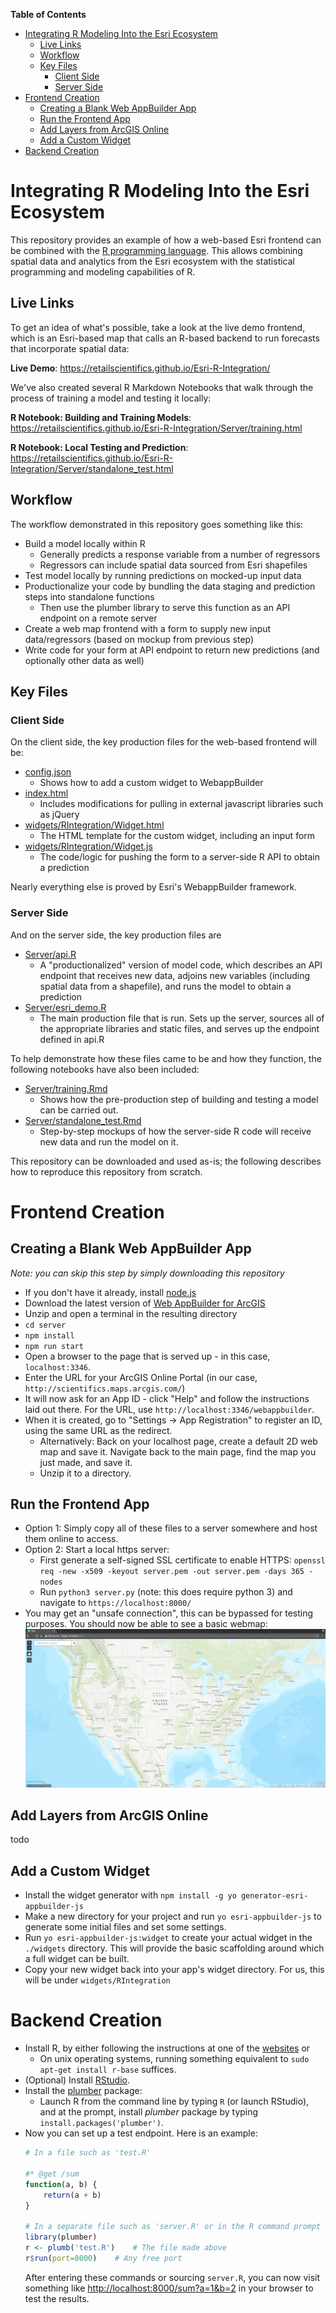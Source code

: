 **Table of Contents**

- [Integrating R Modeling Into the Esri Ecosystem](#integrating-r-modeling-into-the-esri-ecosystem)
	- [Live Links](#live-links)
	- [Workflow](#workflow)
	- [Key Files](#key-files)
		- [Client Side](#client-side)
		- [Server Side](#server-side)
- [Frontend Creation](#frontend-creation)
	- [Creating a Blank Web AppBuilder App](#creating-a-blank-web-appbuilder-app)
	- [Run the Frontend App](#run-the-frontend-app)
	- [Add Layers from ArcGIS Online](#add-layers-from-arcgis-online)
	- [Add a Custom Widget](#add-a-custom-widget)
- [Backend Creation](#backend-creation)


# Integrating R Modeling Into the Esri Ecosystem

This repository provides an example of how a web-based Esri frontend can be combined with the [R programming language](https://www.r-project.org/). This allows combining spatial data and analytics from the Esri ecosystem with the statistical programming and modeling capabilities of R.

## Live Links

To get an idea of what's possible, take a look at the live demo frontend, which is an Esri-based map that calls an R-based backend to run forecasts that incorporate spatial data:

**Live Demo**: https://retailscientifics.github.io/Esri-R-Integration/

We've also created several R Markdown Notebooks that walk through the process of training a model and testing it locally:

**R Notebook: Building and Training Models**: https://retailscientifics.github.io/Esri-R-Integration/Server/training.html

**R Notebook: Local Testing and Prediction**: https://retailscientifics.github.io/Esri-R-Integration/Server/standalone_test.html

## Workflow
The workflow demonstrated in this repository goes something like this:

- Build a model locally within R
	- Generally predicts a response variable from a number of regressors
	- Regressors can include spatial data sourced from Esri shapefiles
- Test model locally by running predictions on mocked-up input data
- Productionalize your code by bundling the data staging and prediction steps into standalone functions
	- Then use the plumber library to serve this function as an API endpoint on a remote server
- Create a web map frontend with a form to supply new input data/regressors (based on mockup from previous step)
- Write code for your form  at API endpoint to return new predictions (and optionally other data as well)

## Key Files

### Client Side
On the client side, the key production files for the web-based frontend will be:
- [config.json](config.json)
	- Shows how to add a custom widget to WebappBuilder
- [index.html](index.html)
	- Includes modifications for pulling in external javascript libraries such as jQuery
- [widgets/RIntegration/Widget.html](widgets/RIntegration/Widget.html)
	- The HTML template for the custom widget, including an input form
- [widgets/RIntegration/Widget.js](widgets/RIntegration/Widget.js)
	- The code/logic for pushing the form to a server-side R API to obtain a prediction

Nearly everything else is proved by Esri's WebappBuilder framework.

### Server Side
And on the server side, the key production files are
- [Server/api.R](Server/api.R)
	- A "productionalized" version of model code, which describes an API endpoint that receives new data, adjoins new variables (including spatial data from a shapefile), and runs the model to obtain a prediction
- [Server/esri_demo.R](Server/esri_demo.R)
	- The main production file that is run. Sets up the server, sources all of the appropriate libraries and static files, and serves up the endpoint defined in api.R


To help demonstrate how these files came to be and how they function, the following notebooks have also been included:
- [Server/training.Rmd](Server/training.Rmd)
	- Shows how the pre-production step of building and testing a model can be carried out.
- [Server/standalone_test.Rmd](Server/standalone_test.Rmd)
	- Step-by-step mockups of how the server-side R code will receive new data and run the model on it.

This repository can be downloaded and used as-is; the following describes how to reproduce this repository from scratch.

# Frontend Creation

## Creating a Blank Web AppBuilder App
*Note: you can skip this step by simply downloading this repository*
- If you don't have it already, install [node.js](https://nodejs.org/en/download/)
- Download the latest version of [Web AppBuilder for ArcGIS](https://developers.arcgis.com/web-appbuilder/)
- Unzip and open a terminal in the resulting directory
- `cd server`
- `npm install`
- `npm run start`
- Open a browser to the page that is served up - in this case, `localhost:3346`.
- Enter the URL for your ArcGIS Online Portal (in our case, `http://scientifics.maps.arcgis.com/`)
- It will now ask for an App ID - click "Help" and follow the instructions laid out there. For the URL, use `http://localhost:3346/webappbuilder`.
- When it is created, go to "Settings -> App Registration" to register an ID, using the same URL as the redirect.
	- Alternatively: Back on your localhost page, create a default 2D web map and save it. Navigate back to the main page, find the map you just made, and save it.
	- Unzip it to a directory.

## Run the Frontend App
- Option 1: Simply copy all of these files to a server somewhere and host them online to access.
- Option 2: Start a local https server:
	- First generate a self-signed SSL certificate to enable HTTPS:
	`openssl req -new -x509 -keyout server.pem -out server.pem -days 365 -nodes`
	- Run `python3 server.py` (note: this does require python 3) and navigate to `https://localhost:8000/`
- You may get an "unsafe connection", this can be bypassed for testing purposes. You should now be able to see a basic webmap: ![basic](images/2018/07/basic.png)

## Add Layers from ArcGIS Online
todo

## Add a Custom Widget
- Install the widget generator with `npm install -g yo generator-esri-appbuilder-js`
- Make a new directory for your project and run `yo esri-appbuilder-js` to generate some initial files and set some settings.
- Run `yo esri-appbuilder-js:widget` to create your actual widget in the `./widgets` directory. This will provide the basic scaffolding around which a full widget can be built.
- Copy your new widget back into your app's widget directory. For us, this will be under `widgets/RIntegration`

# Backend Creation

- Install R, by either following the instructions at one of the [websites](https://cran.r-project.org/) or
	- On unix operating systems, running something equivalent to `sudo apt-get install r-base` suffices.
- (Optional) Install [RStudio](https://www.rstudio.com/products/rstudio/download/).
- Install the [plumber](https://www.rplumber.io/) package:
	- Launch R from the command line by typing `R` (or launch RStudio), and at the prompt, install  *plumber* package by typing `install.packages('plumber')`.
- Now you can set up a test endpoint. Here is an example:
	```R
	# In a file such as 'test.R'

	#* @get /sum
	function(a, b) {
		return(a + b)
	}

	# In a separate file such as 'server.R' or in the R command prompt
	library(plumber)
	r <- plumb('test.R') 	# The file made above
	r$run(port=8000) 	# Any free port
	```
	After entering these commands or sourcing `server.R`, you can now visit something like [http://localhost:8000/sum?a=1&b=2](http://localhost:8000/sum?a=1&b=2) in your browser to test the results.
